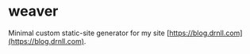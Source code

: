 # weaver

Minimal custom static-site generator for my site [https://blog.drnll.com](https://blog.drnll.com).
